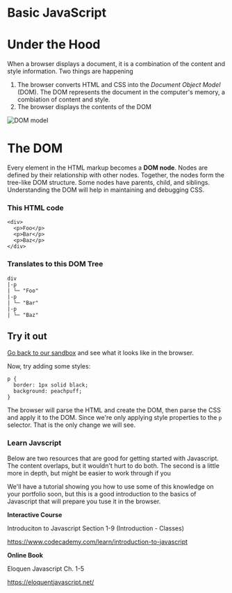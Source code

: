 # Basic JavaScript

# Under the Hood
When a browser displays a document, it is a combination of the content and style information. Two things are happening
1. The browser converts HTML and CSS into the *Document Object Model* (DOM). The DOM represents the document in the computer's memory, a combiation of content and style.
2. The browser displays the contents of the DOM

![DOM model](https://mdn.mozillademos.org/files/11781/rendering.svg)

# The DOM
Every element in the HTML markup becomes a **DOM node**. Nodes are defined by their relationship with other nodes. Together, the nodes form the tree-like DOM structure. Some nodes have parents, child, and siblings. Understanding the DOM will help in maintaining and debugging CSS.

### This HTML code
```
<div>
  <p>Foo</p>
  <p>Bar</p>
  <p>Baz</p>
</div>

```

### Translates to this DOM Tree
```
div
|-p
| └─ "Foo"
|-p
| └─ "Bar"
|-p
| └─ "Baz"
```

## Try it out
[Go back to our sandbox](https://codepen.io/Melizzap/pen/XGWgMy?editors=1100) and see what it looks like in the browser.

Now, try adding some styles:
```
p {
  border: 1px solid black;
  background: peachpuff;
}
```

The browser will parse the HTML and create the DOM, then parse the CSS and apply it to the DOM. Since we're only applying style properties to the `p` selector. That is the only change we will see.



### Learn Javscript

Below are two resources that are good for getting started with Javascript. The content overlaps, but it wouldn't hurt to do both. The second is a little more in depth, but might be easier to work through if you 

We'll have a tutorial showing you how to use some of this knowledge on your portfolio soon, but this is a good introduction to the basics of Javascript that will prepare you tuse it in the browser.

**Interactive Course**

Introduciton to Javascript Section 1-9 (Introduction - Classes)

<https://www.codecademy.com/learn/introduction-to-javascript>

**Online Book**

Eloquen Javascript Ch. 1-5

<https://eloquentjavascript.net/>
